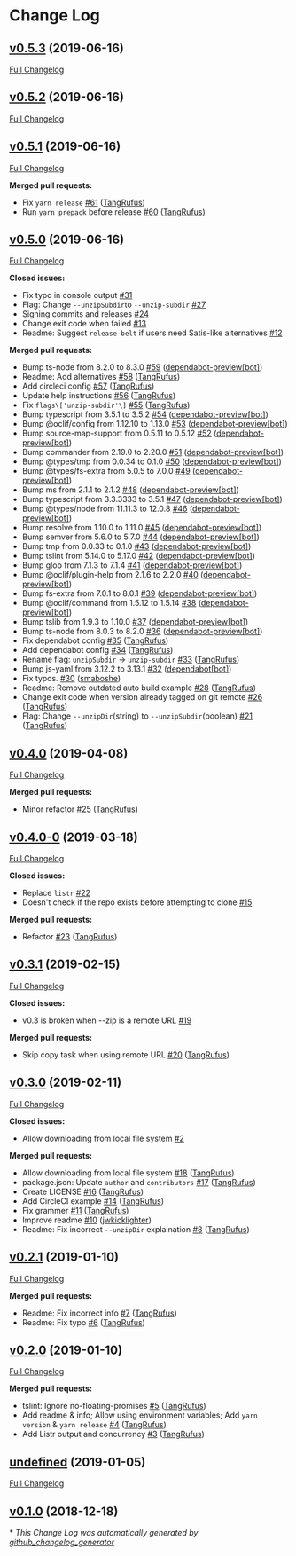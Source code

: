 # Change Log

## [v0.5.3](https://github.com/ItinerisLtd/composify/tree/v0.5.3) (2019-06-16)
[Full Changelog](https://github.com/ItinerisLtd/composify/compare/v0.5.2...v0.5.3)

## [v0.5.2](https://github.com/ItinerisLtd/composify/tree/v0.5.2) (2019-06-16)
[Full Changelog](https://github.com/ItinerisLtd/composify/compare/v0.5.1...v0.5.2)

## [v0.5.1](https://github.com/ItinerisLtd/composify/tree/v0.5.1) (2019-06-16)
[Full Changelog](https://github.com/ItinerisLtd/composify/compare/v0.5.0...v0.5.1)

**Merged pull requests:**

- Fix `yarn release` [\#61](https://github.com/ItinerisLtd/composify/pull/61) ([TangRufus](https://github.com/TangRufus))
- Run `yarn prepack` before release [\#60](https://github.com/ItinerisLtd/composify/pull/60) ([TangRufus](https://github.com/TangRufus))

## [v0.5.0](https://github.com/ItinerisLtd/composify/tree/v0.5.0) (2019-06-16)
[Full Changelog](https://github.com/ItinerisLtd/composify/compare/v0.4.0...v0.5.0)

**Closed issues:**

- Fix typo in console output [\#31](https://github.com/ItinerisLtd/composify/issues/31)
- Flag: Change `--unzipSubdir`to ``--unzip-subdir`` [\#27](https://github.com/ItinerisLtd/composify/issues/27)
- Signing commits and releases [\#24](https://github.com/ItinerisLtd/composify/issues/24)
- Change exit code when failed [\#13](https://github.com/ItinerisLtd/composify/issues/13)
- Readme: Suggest `release-belt` if users need Satis-like alternatives [\#12](https://github.com/ItinerisLtd/composify/issues/12)

**Merged pull requests:**

- Bump ts-node from 8.2.0 to 8.3.0 [\#59](https://github.com/ItinerisLtd/composify/pull/59) ([dependabot-preview[bot]](https://github.com/apps/dependabot-preview))
- Readme: Add alternatives [\#58](https://github.com/ItinerisLtd/composify/pull/58) ([TangRufus](https://github.com/TangRufus))
- Add circleci config [\#57](https://github.com/ItinerisLtd/composify/pull/57) ([TangRufus](https://github.com/TangRufus))
- Update help instructions [\#56](https://github.com/ItinerisLtd/composify/pull/56) ([TangRufus](https://github.com/TangRufus))
- Fix `flags\['unzip-subdir'\]` [\#55](https://github.com/ItinerisLtd/composify/pull/55) ([TangRufus](https://github.com/TangRufus))
- Bump typescript from 3.5.1 to 3.5.2 [\#54](https://github.com/ItinerisLtd/composify/pull/54) ([dependabot-preview[bot]](https://github.com/apps/dependabot-preview))
- Bump @oclif/config from 1.12.10 to 1.13.0 [\#53](https://github.com/ItinerisLtd/composify/pull/53) ([dependabot-preview[bot]](https://github.com/apps/dependabot-preview))
- Bump source-map-support from 0.5.11 to 0.5.12 [\#52](https://github.com/ItinerisLtd/composify/pull/52) ([dependabot-preview[bot]](https://github.com/apps/dependabot-preview))
- Bump commander from 2.19.0 to 2.20.0 [\#51](https://github.com/ItinerisLtd/composify/pull/51) ([dependabot-preview[bot]](https://github.com/apps/dependabot-preview))
- Bump @types/tmp from 0.0.34 to 0.1.0 [\#50](https://github.com/ItinerisLtd/composify/pull/50) ([dependabot-preview[bot]](https://github.com/apps/dependabot-preview))
- Bump @types/fs-extra from 5.0.5 to 7.0.0 [\#49](https://github.com/ItinerisLtd/composify/pull/49) ([dependabot-preview[bot]](https://github.com/apps/dependabot-preview))
- Bump ms from 2.1.1 to 2.1.2 [\#48](https://github.com/ItinerisLtd/composify/pull/48) ([dependabot-preview[bot]](https://github.com/apps/dependabot-preview))
- Bump typescript from 3.3.3333 to 3.5.1 [\#47](https://github.com/ItinerisLtd/composify/pull/47) ([dependabot-preview[bot]](https://github.com/apps/dependabot-preview))
- Bump @types/node from 11.11.3 to 12.0.8 [\#46](https://github.com/ItinerisLtd/composify/pull/46) ([dependabot-preview[bot]](https://github.com/apps/dependabot-preview))
- Bump resolve from 1.10.0 to 1.11.0 [\#45](https://github.com/ItinerisLtd/composify/pull/45) ([dependabot-preview[bot]](https://github.com/apps/dependabot-preview))
- Bump semver from 5.6.0 to 5.7.0 [\#44](https://github.com/ItinerisLtd/composify/pull/44) ([dependabot-preview[bot]](https://github.com/apps/dependabot-preview))
- Bump tmp from 0.0.33 to 0.1.0 [\#43](https://github.com/ItinerisLtd/composify/pull/43) ([dependabot-preview[bot]](https://github.com/apps/dependabot-preview))
- Bump tslint from 5.14.0 to 5.17.0 [\#42](https://github.com/ItinerisLtd/composify/pull/42) ([dependabot-preview[bot]](https://github.com/apps/dependabot-preview))
- Bump glob from 7.1.3 to 7.1.4 [\#41](https://github.com/ItinerisLtd/composify/pull/41) ([dependabot-preview[bot]](https://github.com/apps/dependabot-preview))
- Bump @oclif/plugin-help from 2.1.6 to 2.2.0 [\#40](https://github.com/ItinerisLtd/composify/pull/40) ([dependabot-preview[bot]](https://github.com/apps/dependabot-preview))
- Bump fs-extra from 7.0.1 to 8.0.1 [\#39](https://github.com/ItinerisLtd/composify/pull/39) ([dependabot-preview[bot]](https://github.com/apps/dependabot-preview))
- Bump @oclif/command from 1.5.12 to 1.5.14 [\#38](https://github.com/ItinerisLtd/composify/pull/38) ([dependabot-preview[bot]](https://github.com/apps/dependabot-preview))
- Bump tslib from 1.9.3 to 1.10.0 [\#37](https://github.com/ItinerisLtd/composify/pull/37) ([dependabot-preview[bot]](https://github.com/apps/dependabot-preview))
- Bump ts-node from 8.0.3 to 8.2.0 [\#36](https://github.com/ItinerisLtd/composify/pull/36) ([dependabot-preview[bot]](https://github.com/apps/dependabot-preview))
- Fix dependabot config [\#35](https://github.com/ItinerisLtd/composify/pull/35) ([TangRufus](https://github.com/TangRufus))
- Add dependabot config [\#34](https://github.com/ItinerisLtd/composify/pull/34) ([TangRufus](https://github.com/TangRufus))
- Rename flag: `unzipSubdir` -\> `unzip-subdir` [\#33](https://github.com/ItinerisLtd/composify/pull/33) ([TangRufus](https://github.com/TangRufus))
- Bump js-yaml from 3.12.2 to 3.13.1 [\#32](https://github.com/ItinerisLtd/composify/pull/32) ([dependabot[bot]](https://github.com/apps/dependabot))
- Fix typos. [\#30](https://github.com/ItinerisLtd/composify/pull/30) ([smaboshe](https://github.com/smaboshe))
- Readme: Remove outdated auto build example [\#28](https://github.com/ItinerisLtd/composify/pull/28) ([TangRufus](https://github.com/TangRufus))
- Change exit code when version already tagged on git remote [\#26](https://github.com/ItinerisLtd/composify/pull/26) ([TangRufus](https://github.com/TangRufus))
- Flag: Change `--unzipDir`\(string\) to `--unzipSubdir`\(boolean\) [\#21](https://github.com/ItinerisLtd/composify/pull/21) ([TangRufus](https://github.com/TangRufus))

## [v0.4.0](https://github.com/ItinerisLtd/composify/tree/v0.4.0) (2019-04-08)
[Full Changelog](https://github.com/ItinerisLtd/composify/compare/v0.4.0-0...v0.4.0)

**Merged pull requests:**

- Minor refactor [\#25](https://github.com/ItinerisLtd/composify/pull/25) ([TangRufus](https://github.com/TangRufus))

## [v0.4.0-0](https://github.com/ItinerisLtd/composify/tree/v0.4.0-0) (2019-03-18)
[Full Changelog](https://github.com/ItinerisLtd/composify/compare/v0.3.1...v0.4.0-0)

**Closed issues:**

- Replace `listr` [\#22](https://github.com/ItinerisLtd/composify/issues/22)
- Doesn't check if the repo exists before attempting to clone [\#15](https://github.com/ItinerisLtd/composify/issues/15)

**Merged pull requests:**

- Refactor [\#23](https://github.com/ItinerisLtd/composify/pull/23) ([TangRufus](https://github.com/TangRufus))

## [v0.3.1](https://github.com/ItinerisLtd/composify/tree/v0.3.1) (2019-02-15)
[Full Changelog](https://github.com/ItinerisLtd/composify/compare/v0.3.0...v0.3.1)

**Closed issues:**

- v0.3 is broken when --zip is a remote URL [\#19](https://github.com/ItinerisLtd/composify/issues/19)

**Merged pull requests:**

- Skip copy task when using remote URL [\#20](https://github.com/ItinerisLtd/composify/pull/20) ([TangRufus](https://github.com/TangRufus))

## [v0.3.0](https://github.com/ItinerisLtd/composify/tree/v0.3.0) (2019-02-11)
[Full Changelog](https://github.com/ItinerisLtd/composify/compare/v0.2.1...v0.3.0)

**Closed issues:**

- Allow downloading from local file system [\#2](https://github.com/ItinerisLtd/composify/issues/2)

**Merged pull requests:**

- Allow downloading from local file system [\#18](https://github.com/ItinerisLtd/composify/pull/18) ([TangRufus](https://github.com/TangRufus))
- package.json: Update `author` and `contributors` [\#17](https://github.com/ItinerisLtd/composify/pull/17) ([TangRufus](https://github.com/TangRufus))
- Create LICENSE [\#16](https://github.com/ItinerisLtd/composify/pull/16) ([TangRufus](https://github.com/TangRufus))
- Add CircleCI example [\#14](https://github.com/ItinerisLtd/composify/pull/14) ([TangRufus](https://github.com/TangRufus))
- Fix grammer [\#11](https://github.com/ItinerisLtd/composify/pull/11) ([TangRufus](https://github.com/TangRufus))
- Improve readme [\#10](https://github.com/ItinerisLtd/composify/pull/10) ([jwkicklighter](https://github.com/jwkicklighter))
- Readme: Fix incorrect `--unzipDir` explaination [\#8](https://github.com/ItinerisLtd/composify/pull/8) ([TangRufus](https://github.com/TangRufus))

## [v0.2.1](https://github.com/ItinerisLtd/composify/tree/v0.2.1) (2019-01-10)
[Full Changelog](https://github.com/ItinerisLtd/composify/compare/v0.2.0...v0.2.1)

**Merged pull requests:**

- Readme: Fix incorrect info [\#7](https://github.com/ItinerisLtd/composify/pull/7) ([TangRufus](https://github.com/TangRufus))
- Readme: Fix typo [\#6](https://github.com/ItinerisLtd/composify/pull/6) ([TangRufus](https://github.com/TangRufus))

## [v0.2.0](https://github.com/ItinerisLtd/composify/tree/v0.2.0) (2019-01-10)
[Full Changelog](https://github.com/ItinerisLtd/composify/compare/undefined...v0.2.0)

**Merged pull requests:**

- tslint: Ignore no-floating-promises [\#5](https://github.com/ItinerisLtd/composify/pull/5) ([TangRufus](https://github.com/TangRufus))
- Add readme & info; Allow using environment variables; Add `yarn version` & `yarn release` [\#4](https://github.com/ItinerisLtd/composify/pull/4) ([TangRufus](https://github.com/TangRufus))
- Add Listr output and concurrency [\#3](https://github.com/ItinerisLtd/composify/pull/3) ([TangRufus](https://github.com/TangRufus))

## [undefined](https://github.com/ItinerisLtd/composify/tree/undefined) (2019-01-05)
[Full Changelog](https://github.com/ItinerisLtd/composify/compare/v0.1.0...undefined)

## [v0.1.0](https://github.com/ItinerisLtd/composify/tree/v0.1.0) (2018-12-18)


\* *This Change Log was automatically generated by [github_changelog_generator](https://github.com/skywinder/Github-Changelog-Generator)*